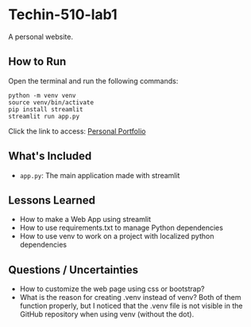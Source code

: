# Techin-510-lab1

A personal website.

## How to Run

Open the terminal and run the following commands:

```
python -m venv venv
source venv/bin/activate
pip install streamlit
streamlit run app.py
```
Click the link to access: [Personal Portfolio](https://heyherelaks.streamlit.app/)

## What's Included

- `app.py`: The main application made with streamlit

## Lessons Learned

- How to make a Web App using streamlit
- How to use requirements.txt to manage Python dependencies
- How to use venv to work on a project with localized python dependencies

## Questions / Uncertainties
- How to customize the web page using css or bootstrap?
- What is the reason for creating .venv instead of venv? Both of them function properly, but I noticed that the .venv file is not visible in the GitHub repository when using venv (without the dot).
  
